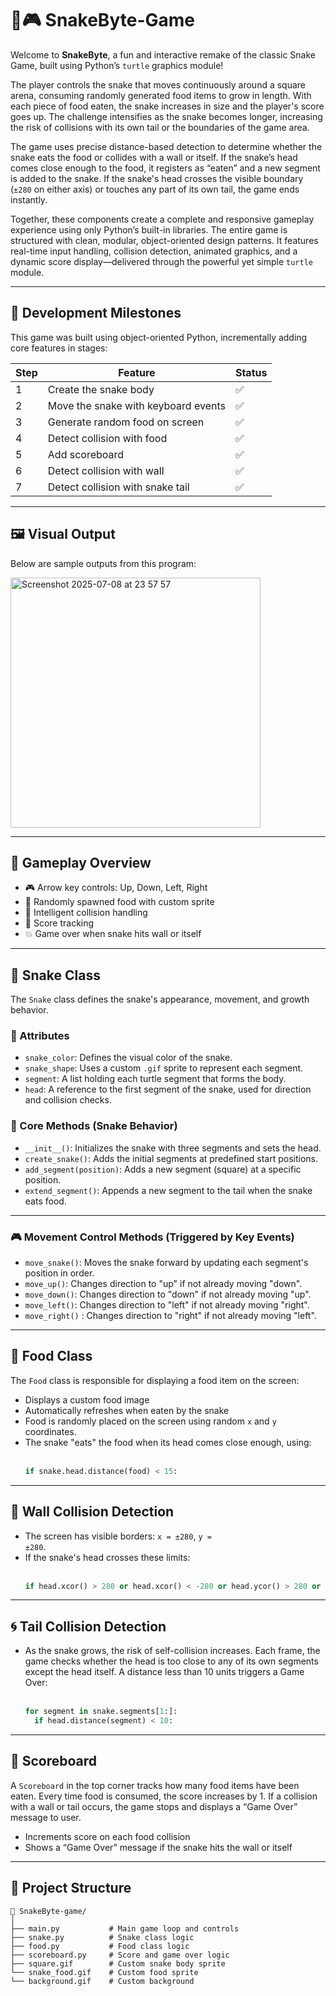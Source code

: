 # 🐍🎮 SnakeByte-Game

Welcome to **SnakeByte**, a fun and interactive remake of the classic Snake Game, built using Python’s `turtle` graphics module!

The player controls the snake that moves continuously around a square arena, consuming randomly generated food items to grow in length. With each piece of food eaten, the snake increases in size and the player's score goes up. The challenge intensifies as the snake becomes longer, increasing the risk of collisions with its own tail or the boundaries of the game area.

The game uses precise distance-based detection to determine whether the snake eats the food or collides with a wall or itself. If the snake’s head comes close enough to the food, it registers as “eaten” and a new segment is added to the snake. If the snake's head crosses the visible boundary (`±280` on either axis) or touches any part of its own tail, the game ends instantly.

Together, these components create a complete and responsive gameplay experience using only Python’s built-in libraries. The entire game is structured with clean, modular, object-oriented design patterns. It features real-time input handling, collision detection, animated graphics, and a dynamic score display—delivered through the powerful yet simple `turtle` module.

---

## 🌟 Development Milestones

This game was built using object-oriented Python, incrementally adding core features in stages:

| Step | Feature                              | Status |
|------|--------------------------------------|--------|
| 1    | Create the snake body                | ✅     |
| 2    | Move the snake with keyboard events  | ✅     |
| 3    | Generate random food on screen       | ✅     |
| 4    | Detect collision with food           | ✅     |
| 5    | Add scoreboard                       | ✅     |
| 6    | Detect collision with wall           | ✅     |
| 7    | Detect collision with snake tail     | ✅     |

---

## 🖼️ Visual Output

Below are sample outputs from this program:

<img width="400" alt="Screenshot 2025-07-08 at 23 57 57" src="https://github.com/user-attachments/assets/ab27feb3-6a67-4708-a7cb-71cbad6cc235" />

---

## 🚀 Gameplay Overview

- 🎮 Arrow key controls: Up, Down, Left, Right  
- 🍎 Randomly spawned food with custom sprite  
- 🧠 Intelligent collision handling  
- 💯 Score tracking  
- 💥 Game over when snake hits wall or itself  

---

## 🐍 Snake Class

The `Snake` class defines the snake's appearance, movement, and growth behavior.

### 🔹 Attributes

- `snake_color`: Defines the visual color of the snake.
- `snake_shape`: Uses a custom `.gif` sprite to represent each segment.
- `segment`: A list holding each turtle segment that forms the body.
- `head`: A reference to the first segment of the snake, used for direction and collision checks.

### 🔹 Core Methods (Snake Behavior)

- `__init__()`: Initializes the snake with three segments and sets the head.
- `create_snake()`: Adds the initial segments at predefined start positions.
- `add_segment(position)`: Adds a new segment (square) at a specific position.
- `extend_segment()`: Appends a new segment to the tail when the snake eats food.
---

### 🎮 Movement Control Methods (Triggered by Key Events)

- `move_snake()`: Moves the snake forward by updating each segment's position in order.
- `move_up()`: Changes direction to "up" if not already moving "down".
- `move_down()`: Changes direction to "down" if not already moving "up".
- `move_left()`: Changes direction to "left" if not already moving "right".
- `move_right()` : Changes direction to "right" if not already moving "left".
---

## 🍎 Food Class

The `Food` class is responsible for displaying a food item on the screen:

- Displays a custom food image
- Automatically refreshes when eaten by the snake
- Food is randomly placed on the screen using random `x` and `y` coordinates.
- The snake "eats" the food when its head comes close enough, using:
  <br><br>
  ```python
  if snake.head.distance(food) < 15:

---

## 🧱 Wall Collision Detection

- The screen has visible borders: <code>x = ±280</code>, <code>y = ±280</code>.
- If the snake's head crosses these limits:
  <br><br>
  ```python
  if head.xcor() > 280 or head.xcor() < -280 or head.ycor() > 280 or head.ycor() < -280:
---

## 🌀 Tail Collision Detection

- As the snake grows, the risk of self-collision increases. Each frame, the game checks whether the head is too close to any of its own segments except the head itself. A distance less than 10 units triggers a Game Over:
  <br><br>
  ```python
  for segment in snake.segments[1:]:
    if head.distance(segment) < 10:
---

## 💯 Scoreboard

A `Scoreboard` in the top corner tracks how many food items have been eaten. Every time food is consumed, the score increases by 1. If a collision with a wall or tail occurs, the game stops and displays a “Game Over” message to user.

- Increments score on each food collision
- Shows a “Game Over” message if the snake hits the wall or itself

---

## 📁 Project Structure

```text
📁 SnakeByte-game/
│
├── main.py           # Main game loop and controls
├── snake.py          # Snake class logic
├── food.py           # Food class logic
├── scoreboard.py     # Score and game over logic
├── square.gif        # Custom snake body sprite
└── snake_food.gif    # Custom food sprite
└── background.gif    # Custom background
